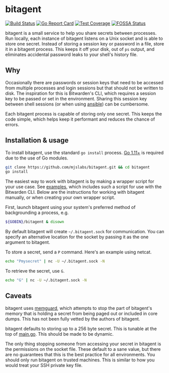 bitagent
===

[![Build Status][travis-badge]][travis]
[![Go Report Card][goreport-badge]][goreport]
[![Test Coverage][coverage]][codeclimate]
[![FOSSA Status][fossa-badge]][fossa]

[travis-badge]: https://travis-ci.org/mjslabs/bitagent.svg?branch=master
[travis]: https://travis-ci.org/mjslabs/bitagent
[goreport-badge]: https://goreportcard.com/badge/github.com/mjslabs/bitagent
[goreport]: https://goreportcard.com/report/github.com/mjslabs/bitagent
[coverage]: https://api.codeclimate.com/v1/badges/221f0a7b9a102e962743/test_coverage
[codeclimate]: https://codeclimate.com/github/mjslabs/bitagent/test_coverage
[fossa-badge]: https://app.fossa.com/api/projects/git%2Bgithub.com%2Fmjslabs%2Fbitagent.svg?type=shield
[fossa]: https://app.fossa.com/projects/git%2Bgithub.com%2Fmjslabs%2Fbitagent?ref=badge_shield

bitagent is a small service to help you share secrets between processes. Run
locally, each instance of bitagent listens on a Unix socket and is able to store
one secret. Instead of storing a session key or password in a file, store it in
a bitagent process. This keeps it off your disk, out of `ps` output, and
eliminates accidental password leaks to your shell's history file.

Why
---

Occasionally there are passwords or session keys that need to be accessed from
multiple processes and login sessions but that should not be written to disk.
The inspiration for this is Bitwarden's CLI, which requires a session key to be
passed or set in the environment. Sharing this session key between shell
sessions (or when using
[ansible](https://github.com/c0sco/ansible-modules-bitwarden)) can be
cumbersome.  

Each bitagent process is capable of storing only one secret. This keeps the code
simple, which helps keep it performant and reduces the chance of errors.

Installation & usage
---

To install bitagent, use the standard `go install` process.
[Go 1.11+](https://golang.org/) is required due to the use of Go modules.

```bash
git clone https://github.com/mjslabs/bitagent.git && cd bitagent
go install
```

The easiest way to work with bitagent is by making a wrapper script for your
use case. See [examples](examples), which includes such a script for use with
the Bitwarden CLI. Below are the instructions for working with bitagent
manually, or when creating your own wrapper script.

First, launch bitagent using your system's preferred method of backgrounding a
process, e.g.

```bash
${GOBIN}/bitagent & disown
```

By default bitagent will create `~/.bitagent.sock` for communication. You can
specify an alternative location for the socket by passing it as the one argument
to bitagent.  

To store a secret, send a `P` command. Here's an example using netcat.

```bash
echo "Pmysecret" | nc -U ~/.bitagent.sock -N
```

To retrieve the secret, use `G`.

```bash
echo "G" | nc -U ~/.bitagent.sock -N
```

Caveats
---

bitagent uses [memguard](https://github.com/awnumar/memguard), which attempts to
stop the part of bitagent's memory that is holding a secret from being paged
out or included in core dumps. This has not been fully vetted by the authors of
bitagent.  

bitagent defaults to storing up to a 256 byte secret. This is tunable at the
top of [main.go](main.go). This should be made to be dynamic.

The only thing stopping someone from accessing your secret in bitagent is the
permissions on the socket file. These default to a sane value, but there are
no guarantees that this is the best practice for all environments. You should
only run bitagent on trusted machines. This is similar to how you would treat
your SSH private key file.
